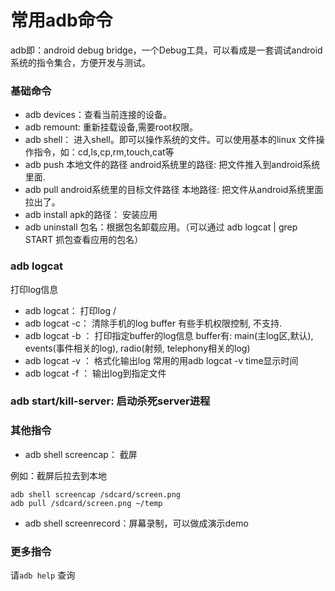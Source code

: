 # 常用adb命令

adb即：android debug bridge，一个Debug工具，可以看成是一套调试android系统的指令集合，方便开发与测试。

### 基础命令
- adb devices：查看当前连接的设备。
- adb remount: 重新挂载设备,需要root权限。
- adb shell： 进入shell。即可以操作系统的文件。可以使用基本的linux 文件操作指令，如：cd,ls,cp,rm,touch,cat等
- adb push 本地文件的路径 android系统里的路径: 把文件推入到android系统里面.
- adb pull android系统里的目标文件路径 本地路径: 把文件从android系统里面拉出了。
- adb install apk的路径： 安装应用
- adb uninstall 包名：根据包名卸载应用。（可以通过 adb logcat | grep START 抓包查看应用的包名）


### adb logcat

打印log信息
- adb logcat： 打印log	/
- adb logcat -c： 清除手机的log buffer	有些手机权限控制, 不支持.
- adb logcat -b <buffer>： 打印指定buffer的log信息	buffer有: main(主log区,默认), events(事件相关的log), radio(射频, telephony相关的log)
- adb logcat -v <format>： 格式化输出log	常用的用adb logcat -v time显示时间
- adb logcat -f <filename>： 输出log到指定文件

### adb start/kill-server: 启动杀死server进程

### 其他指令
- adb shell screencap： 截屏

例如：截屏后拉去到本地
```
adb shell screencap /sdcard/screen.png
adb pull /sdcard/screen.png ~/temp
```
- adb shell screenrecord：屏幕录制，可以做成演示demo


### 更多指令
请`adb help` 查询